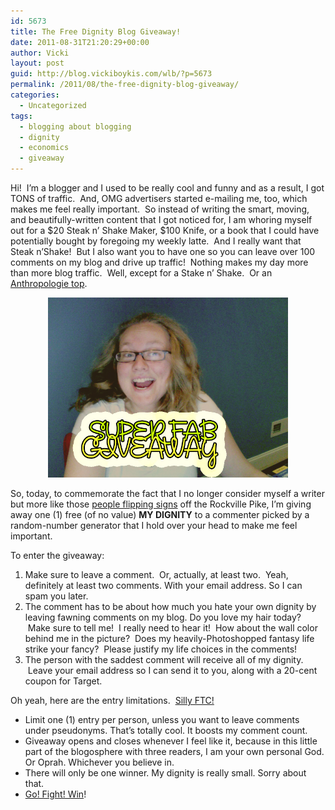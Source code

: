 ```yaml
---
id: 5673
title: The Free Dignity Blog Giveaway!
date: 2011-08-31T21:20:29+00:00
author: Vicki
layout: post
guid: http://blog.vickiboykis.com/wlb/?p=5673
permalink: /2011/08/the-free-dignity-blog-giveaway/
categories:
  - Uncategorized
tags:
  - blogging about blogging
  - dignity
  - economics
  - giveaway
---
```

Hi!  I&#8217;m a blogger and I used to be really cool and funny and as a result, I got TONS of traffic.  And, OMG advertisers started e-mailing me, too, which makes me feel really important.  So instead of writing the smart, moving, and beautifully-written content that I got noticed for, I am whoring myself out for a $20 Steak n&#8217; Shake Maker, $100 Knife, or a book that I could have potentially bought by foregoing my weekly latte.  And I really want that Steak n&#8217;Shake!  But I also want you to have one so you can leave over 100 comments on my blog and drive up traffic!  Nothing makes my day more than more blog traffic.  Well, except for a Stake n&#8217; Shake.  Or an <a href="http://articles.sfgate.com/2004-09-12/living/17442306_1_anthropologie-wendy-wurtzburger-shoppers-hearts" target="_blank">Anthropologie top</a>.

<p style="text-align: center;">
  <a href="https://raw.githubusercontent.com/veekaybee/wlb/gh-pages/assets/images/2011/08/GIVEAWAY.jpg"><img class="aligncenter size-full wp-image-5674" title="GIVEAWAY" src="https://raw.githubusercontent.com/veekaybee/wlb/gh-pages/assets/images/2011/08/GIVEAWAY.jpg" alt="" width="384" height="288" /></a>
</p>

So, today, to commemorate the fact that I no longer consider myself a writer but more like those <a href="http://www.youtube.com/watch?v=x_A4XJalsE0" target="_blank">people flipping signs</a> off the Rockville Pike, I&#8217;m giving away one (1) free (of no value) **MY DIGNITY** to a commenter picked by a random-number generator that I hold over your head to make me feel important.

To enter the giveaway:

  1. Make sure to leave a comment.  Or, actually, at least two.  Yeah, definitely at least two comments. With your email address. So I can spam you later.
  2. The comment has to be about how much you hate your own dignity by leaving fawning comments on my blog. Do you love my hair today?  Make sure to tell me!  I really need to hear it!  How about the wall color behind me in the picture?  Does my heavily-Photoshopped fantasy life strike your fancy?  Please justify my life choices in the comments!
  3. The person with the saddest comment will receive all of my dignity.  Leave your email address so I can send it to you, along with a 20-cent coupon for Target.

<div>
  Oh yeah, here are the entry limitations.  <a href="http://www.problogger.net/archives/2009/12/11/a-screamingly-effective-blog-disclosure-policy-how-and-why-to-get-one/" target="_blank">Silly FTC!</a>
</div>

<div>
  <ul>
    <li>
      Limit one (1) entry per person, unless you want to leave comments under pseudonyms. That&#8217;s totally cool. It boosts my comment count.
    </li>
    <li>
      Giveaway opens and closes whenever I feel like it, because in this little part of the blogosphere with three readers, I am your own personal God. Or Oprah. Whichever you believe in.
    </li>
    <li>
      There will only be one winner. My dignity is really small. Sorry about that.
    </li>
    <li>
      <a href="http://www.youtube.com/watch?v=AOOs8MaR1YM&feature=related" target="_blank">Go! Fight! Win</a>!
    </li>
  </ul>
</div>
